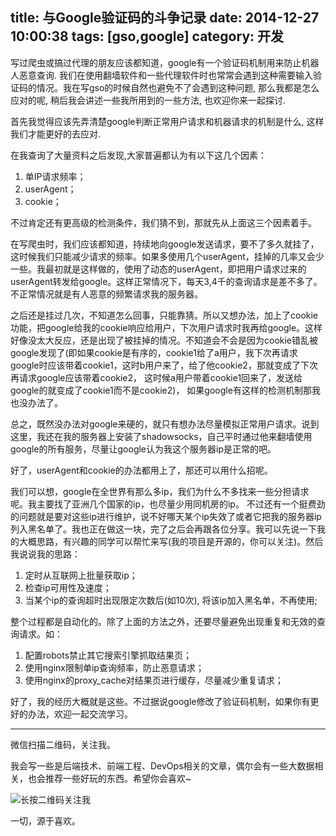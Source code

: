 title: 与Google验证码的斗争记录
date: 2014-12-27 10:00:38
tags: [gso,google]
category: 开发
---

写过爬虫或搞过代理的朋友应该都知道，google有一个验证码机制用来防止机器人恶意查询. 我们在使用翻墙软件和一些代理软件时也常常会遇到这种需要输入验证码的情况。我在写gso的时候自然也避免不了会遇到这种问题, 那么我都是怎么应对的呢, 稍后我会讲述一些我所用到的一些方法, 也欢迎你来一起探讨.

首先我觉得应该先弄清楚google判断正常用户请求和机器请求的机制是什么, 这样我们才能更好的去应对.

在我查询了大量资料之后发现,大家普遍都认为有以下这几个因素：
1. 单IP请求频率；
2. userAgent；
3. cookie；

不过肯定还有更高级的检测条件，我们猜不到，那就先从上面这三个因素着手。
<!-- more -->
在写爬虫时，我们应该都知道，持续地向google发送请求，要不了多久就挂了，这时候我们只能减少请求的频率。如果多使用几个userAgent，挂掉的几率又会少一些。我最初就是这样做的，使用了动态的userAgent，即把用户请求过来的userAgent转发给google。这样正常情况下，每天3,4千的查询请求是差不多了。不正常情况就是有人恶意的频繁请求我的服务器。

之后还是挂过几次，不知道怎么回事，只能靠猜。所以又想办法，加上了cookie功能，把google给我的cookie响应给用户，下次用户请求时我再给google。这样好像没太大反应，还是出现了被挂掉的情况。不知道会不会是因为cookie错乱被google发现了(即如果cookie是有序的，cookie1给了a用户，我下次再请求google时应该带着cookie1，这时b用户来了，给了他cookie2，那就变成了下次再请求google应该带着cookie2， 这时候a用户带着cookie1回来了，发送给google的就变成了cookie1而不是cookie2)， 如果google有这样的检测机制那我也没办法了。

总之，既然没办法对google来硬的，就只有想办法尽量模拟正常用户请求。说到这里，我还在我的服务器上安装了shadowsocks，自己平时通过他来翻墙使用google的所有服务，尽量让google认为我这个服务器ip是正常的吧。

好了，userAgent和cookie的办法都用上了，那还可以用什么招呢。

我们可以想，google在全世界有那么多ip，我们为什么不多找来一些分担请求呢。我主要找了亚洲几个国家的ip，也尽量少用同机房的ip。
不过还有一个挺费劲的问题就是要对这些ip进行维护，说不好哪天某个ip失效了或者它把我的服务器ip列入黑名单了。我也正在做这一块，完了之后会再跟各位分享。我可以先说一下我的大概思路，有兴趣的同学可以帮忙来写(我的项目是开源的，你可以关注)。然后我说说我的思路：
1. 定时从互联网上批量获取ip；
2. 检查ip可用性及速度；
3. 当某个ip的查询超时出现限定次数后(如10次), 将该ip加入黑名单，不再使用;

整个过程都是自动化的。除了上面的方法之外，还要尽量避免出现重复和无效的查询请求。如：
1. 配置robots禁止其它搜索引擎抓取结果页；
2. 使用nginx限制单ip查询频率，防止恶意请求；
3. 使用nginx的proxy_cache对结果页进行缓存，尽量减少重复请求；

好了，我的经历大概就是这些。不过据说google修改了验证码机制，如果你有更好的办法，欢迎一起交流学习。

---

微信扫描二维码，关注我。

我会写一些是后端技术、前端工程、DevOps相关的文章，偶尔会有一些大数据相关，也会推荐一些好玩的东西。希望你会喜欢~

![长按二维码关注我](http://ww4.sinaimg.cn/large/b196a42dgw1f2r0uqcno4j209k09kwef.jpg)

一切，源于喜欢。
